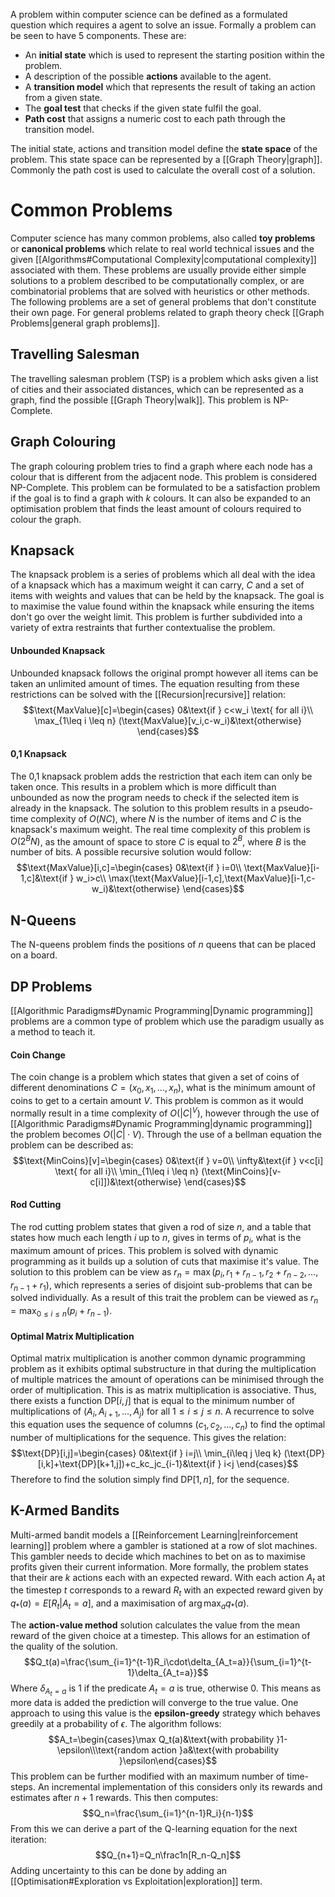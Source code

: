 A problem within computer science can be defined as a formulated question which requires a agent to solve an issue.  Formally a problem can be seen to have 5 components. These are:
- An **initial state** which is used to represent the starting position within the problem.
- A description of the possible **actions** available to the agent.
- A **transition model** which that represents the result of taking an action from a given state.
- The **goal test** that checks if the given state fulfil the goal.
- **Path cost** that assigns a numeric cost to each path through the transition model.

The initial state, actions and transition model define the **state space** of the problem. This state space can be represented by a [[Graph Theory|graph]]. Commonly the path cost is used to calculate the overall cost of a solution.

# Common Problems
Computer science has many common problems, also called **toy problems** or **canonical problems** which relate to real world technical issues and the given [[Algorithms#Computational Complexity|computational complexity]] associated with them. These problems are usually provide either simple solutions to a problem described to be computationally complex, or are combinatorial problems that are solved with heuristics or other methods. The following problems are a set of general problems that don't constitute their own page. For general problems related to graph theory check [[Graph Problems|general graph problems]].

## Travelling Salesman
The travelling salesman problem (TSP) is a problem which asks given a list of cities and their associated distances, which can be represented as a graph, find the possible [[Graph Theory|walk]]. This problem is NP-Complete.

## Graph Colouring
The graph colouring problem tries to find a graph where each node has a colour that is different from the adjacent node. This problem is considered NP-Complete. This problem can be formulated to be a satisfaction problem if the goal is to find a graph with $k$ colours. It can also be expanded to an optimisation problem that finds the least amount of colours required to colour the graph.

## Knapsack
The knapsack problem is a series of problems which all deal with the idea of a knapsack which has a maximum weight it can carry, $C$ and a set of items with weights and values that can be held by the knapsack. The goal is to maximise the value found within the knapsack while ensuring the items don't go over the weight limit. This problem is further subdivided into a variety of extra restraints that further contextualise the problem.

#### Unbounded Knapsack
Unbounded knapsack follows the original prompt however all items can be taken an unlimited amount of times. The equation resulting from these restrictions can be solved with the [[Recursion|recursive]] relation:
$$\text{MaxValue}[c]=\begin{cases}
0&\text{if } c<w_i \text{ for all i}\\
\max_{1\leq i \leq n} (\text{MaxValue}[v_i,c-w_i)&\text{otherwise}
\end{cases}$$

#### 0,1 Knapsack
The 0,1 knapsack problem adds the restriction that each item can only be taken once. This results in a problem which is more difficult than unbounded as now the program needs to check if the selected item is already in the knapsack. The solution to this problem results in a pseudo-time complexity of $O(NC)$, where $N$ is the number of items and $C$ is the knapsack's maximum weight. The real time complexity of this problem is $O(2^BN)$, as the amount of space to store $C$ is equal to $2^B$, where $B$ is the number of bits. A possible recursive solution would follow:
$$\text{MaxValue}[i,c]=\begin{cases}
0&\text{if } i=0\\
\text{MaxValue}[i-1,c]&\text{if } w_i>c\\
\max(\text{MaxValue}[i-1,c],\text{MaxValue}[i-1,c-w_i)&\text{otherwise}
\end{cases}$$
## N-Queens
The N-queens problem finds the positions of $n$ queens that can be placed on a board.

## DP Problems
[[Algorithmic Paradigms#Dynamic Programming|Dynamic programming]] problems are a common type of problem which use the paradigm usually as a method to teach it.

#### Coin Change
The coin change is a problem which states that given a set of coins of different denominations $C=(x_0,x_1,\dots,x_n)$, what is the minimum amount of coins to get to a certain amount $V$. This problem is common as it would normally result in a time complexity of $O(|C|^V)$, however through the use of [[Algorithmic Paradigms#Dynamic Programming|dynamic programming]] the problem becomes $O(|C|\cdot V)$. Through the use of a bellman equation the problem can be described as:
$$\text{MinCoins}[v]=\begin{cases}
0&\text{if } v=0\\
\infty&\text{if } v<c[i] \text{ for all i}\\
\min_{1\leq i \leq n} (\text{MinCoins}[v-c[i]])&\text{otherwise}
\end{cases}$$
#### Rod Cutting
The rod cutting problem states that given a rod of size $n$, and a table that states how much each length $i$ up to $n$, gives in terms of $p_i$, what is the maximum amount of prices. This problem is solved with dynamic programming as it builds up a solution of cuts that maximise it's value. The solution to this problem can be view as $r_n=\max (p_i, r_1+r_{n-1},r_2+r_{n-2},\dots,r_{n-1}+r_1)$, which represents a series of disjoint sub-problems that can be solved individually. As a result of this trait the problem can be viewed as $r_n=\max_{0\leq i \leq n} (p_i+r_{n-1})$.

#### Optimal Matrix Multiplication
Optimal matrix multiplication is another common dynamic programming problem as it exhibits optimal substructure in that during the multiplication of multiple matrices the amount of operations can be minimised through the order of multiplication. This is as matrix multiplication is associative. Thus, there exists a function $\text{DP}[i,j]$ that is equal to the minimum number of multiplications of $(A_i,A_{i+1},\dots,A_j)$ for all $1\leq i\leq j\leq n$. A recurrence to solve this equation uses the sequence of columns $(c_1,c_2,\dots,c_n)$ to find the optimal number of multiplications for the sequence. This gives the relation:
$$\text{DP}[i,j]=\begin{cases}
0&\text{if } i=j\\
\min_{i\leq j \leq k} (\text{DP}[i,k]+\text{DP}[k+1,j])+c_kc_jc_{i-1}&\text{if } i<j
\end{cases}$$
Therefore to find the solution simply find $\text{DP}[1,n]$, for the sequence.

## K-Armed Bandits
Multi-armed bandit models a [[Reinforcement Learning|reinforcement learning]] problem where a gambler is stationed at a row of slot machines.  This gambler needs to decide which machines to bet on as to maximise profits given their current information. More formally, the problem states that their are $k$ actions each with an expected reward. With each action $A_t$ at the timestep $t$ corresponds to a reward $R_t$ with an expected reward given by $q_*(a)=E[R_t|A_t=a]$, and a maximisation of $\arg\max_aq_*(a)$.

The **action-value method** solution calculates the value from the mean reward of the given choice at a timestep. This allows for an estimation of the quality of the solution. 
$$Q_t(a)=\frac{\sum_{i=1}^{t-1}R_i\cdot\delta_{A_t=a}}{\sum_{i=1}^{t-1}\delta_{A_t=a}}$$
Where $\delta_{A_t=a}$ is $1$ if the predicate $A_t=a$ is true, otherwise $0$. This means as more data is added the prediction will converge to the true value. One approach to using this value is the **epsilon-greedy** strategy which behaves greedily at a probability of $\epsilon$. The algorithm follows:
$$A_t=\begin{cases}\max Q_t(a)&\text{with probability }1-\epsilon\\\text{random action }a&\text{with probability }\epsilon\end{cases}$$
This problem can be further modified with an maximum number of time-steps. An incremental implementation of this considers only its rewards and estimates after $n+1$ rewards. This then computes:
$$Q_n=\frac{\sum_{i=1}^{n-1}R_i}{n-1}$$
From this we can derive a part of the Q-learning equation for the next iteration:
$$Q_{n+1}=Q_n\frac1n[R_n-Q_n]$$
Adding uncertainty to this can be done by adding an [[Optimisation#Exploration vs Exploitation|exploration]] term.

##
